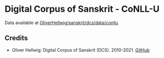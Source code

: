 # Digital Corpus of Sanskrit - CoNLL-U

Data available at [OliverHellwig/sanskrit/dcs/data/conllu](https://github.com/OliverHellwig/sanskrit/tree/master/dcs/data/conllu)


## Credits

* Oliver Hellwig: Digital Corpus of Sanskrit (DCS). 2010-2021. [GitHub](https://github.com/OliverHellwig/sanskrit/tree/master/dcs/data/conllu)
